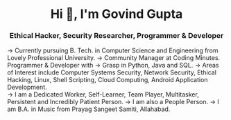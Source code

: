 
<!--
**govind030303/govind030303** is a ✨ _special_ ✨ repository because its `README.md` (this file) appears on your GitHub profile.

Here are some ideas to get you started:
-->

<h1 align="center">Hi 👋, I'm Govind Gupta</h1>
<h3 align="center">Ethical Hacker, Security Researcher, Programmer & Developer</h3>

-> Currently pursuing B. Tech. in Computer Science and Engineering from Lovely Professional University. 
-> Community Manager at Coding Minutes. Programmer & Developer with 
-> Grasp in Python, Java and SQL. 
-> Areas of Interest include Computer Systems Security, Network Security, Ethical Hacking, Linux, Shell Scripting, Cloud Computing, Android Application Development.  
-> I am a Dedicated Worker, Self-Learner, Team Player, Multitasker, Persistent and Incredibly Patient Person. 
-> I am also a People Person. 
-> I am B.A. in Music from Prayag Sangeet Samiti, Allahabad.
